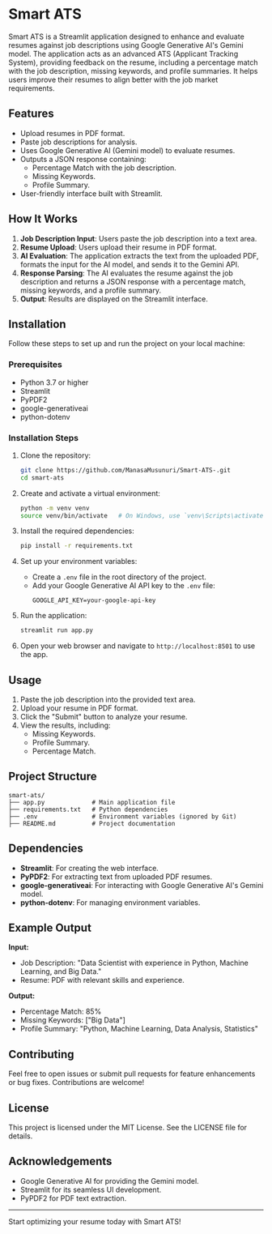 # Smart ATS

Smart ATS is a Streamlit application designed to enhance and evaluate resumes against job descriptions using Google Generative AI's Gemini model. The application acts as an advanced ATS (Applicant Tracking System), providing feedback on the resume, including a percentage match with the job description, missing keywords, and profile summaries. It helps users improve their resumes to align better with the job market requirements.

## Features
- Upload resumes in PDF format.
- Paste job descriptions for analysis.
- Uses Google Generative AI (Gemini model) to evaluate resumes.
- Outputs a JSON response containing:
  - Percentage Match with the job description.
  - Missing Keywords.
  - Profile Summary.
- User-friendly interface built with Streamlit.

## How It Works
1. **Job Description Input**: Users paste the job description into a text area.
2. **Resume Upload**: Users upload their resume in PDF format.
3. **AI Evaluation**: The application extracts the text from the uploaded PDF, formats the input for the AI model, and sends it to the Gemini API.
4. **Response Parsing**: The AI evaluates the resume against the job description and returns a JSON response with a percentage match, missing keywords, and a profile summary.
5. **Output**: Results are displayed on the Streamlit interface.

## Installation
Follow these steps to set up and run the project on your local machine:

### Prerequisites
- Python 3.7 or higher
- Streamlit
- PyPDF2
- google-generativeai
- python-dotenv

### Installation Steps
1. Clone the repository:
   ```bash
   git clone https://github.com/ManasaMusunuri/Smart-ATS-.git
   cd smart-ats
   ```

2. Create and activate a virtual environment:
   ```bash
   python -m venv venv
   source venv/bin/activate   # On Windows, use `venv\Scripts\activate`
   ```

3. Install the required dependencies:
   ```bash
   pip install -r requirements.txt
   ```

4. Set up your environment variables:
   - Create a `.env` file in the root directory of the project.
   - Add your Google Generative AI API key to the `.env` file:
     ```
     GOOGLE_API_KEY=your-google-api-key
     ```

5. Run the application:
   ```bash
   streamlit run app.py
   ```

6. Open your web browser and navigate to `http://localhost:8501` to use the app.

## Usage
1. Paste the job description into the provided text area.
2. Upload your resume in PDF format.
3. Click the "Submit" button to analyze your resume.
4. View the results, including:
   - Missing Keywords.
   - Profile Summary.
   - Percentage Match.

## Project Structure
```
smart-ats/
├── app.py             # Main application file
├── requirements.txt   # Python dependencies
├── .env               # Environment variables (ignored by Git)
├── README.md          # Project documentation
```

## Dependencies
- **Streamlit**: For creating the web interface.
- **PyPDF2**: For extracting text from uploaded PDF resumes.
- **google-generativeai**: For interacting with Google Generative AI's Gemini model.
- **python-dotenv**: For managing environment variables.

## Example Output
**Input:**
- Job Description: "Data Scientist with experience in Python, Machine Learning, and Big Data."
- Resume: PDF with relevant skills and experience.

**Output:**
- Percentage Match: 85%
- Missing Keywords: ["Big Data"]
- Profile Summary: "Python, Machine Learning, Data Analysis, Statistics"

## Contributing
Feel free to open issues or submit pull requests for feature enhancements or bug fixes. Contributions are welcome!

## License
This project is licensed under the MIT License. See the LICENSE file for details.

## Acknowledgements
- Google Generative AI for providing the Gemini model.
- Streamlit for its seamless UI development.
- PyPDF2 for PDF text extraction.

---

Start optimizing your resume today with Smart ATS!

